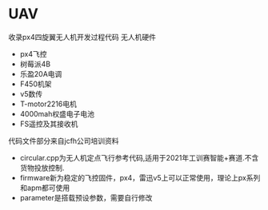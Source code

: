 # UAV

收录px4四旋翼无人机开发过程代码
无人机硬件
+ px4飞控
+ 树莓派4B
+ 乐盈20A电调
+ F450机架
+ v5数传
+ T-motor2216电机
+ 4000mah权盛电子电池
+ FS遥控及其接收机

代码文件部分来自jcfh公司培训资料
+ circular.cpp为无人机定点飞行参考代码,适用于2021年工训赛智能+赛道.不含货物投放控制.
+ firmware新为稳定的飞控固件，px4，雷迅v5上可以正常使用，理论上px系列和apm都可使用
+ parameter是搭载预设参数，需要自行修改
